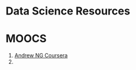 # Data Science Resources

# MOOCS

1. [Andrew NG Coursera](https://www.coursera.org/learn/machine-learning)
2. 

